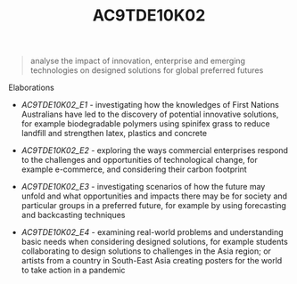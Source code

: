 ﻿---
backlinks:
- title: Learning Areas
  url: /memex/sense/Teaching/Curriculum/v9/v9-learning-areas.html
tags: australian-curriculum
title: AC9TDE10K02
type: note
---
> analyse the impact of innovation, enterprise and emerging technologies on designed solutions for global preferred futures

Elaborations


- _AC9TDE10K02_E1_ - investigating how the knowledges of First Nations Australians have led to the discovery of potential innovative solutions, for example biodegradable polymers using spinifex grass to reduce landfill and strengthen latex, plastics and concrete

- _AC9TDE10K02_E2_ - exploring the ways commercial enterprises respond to the challenges and opportunities of technological change, for example e-commerce, and considering their carbon footprint

- _AC9TDE10K02_E3_ - investigating scenarios of how the future may unfold and what opportunities and impacts there may be for society and particular groups in a preferred future, for example by using forecasting and backcasting techniques

- _AC9TDE10K02_E4_ - examining real-world problems and understanding basic needs when considering designed solutions, for example students collaborating to design solutions to challenges in the Asia region; or artists from a country in South-East Asia creating posters for the world to take action in a pandemic